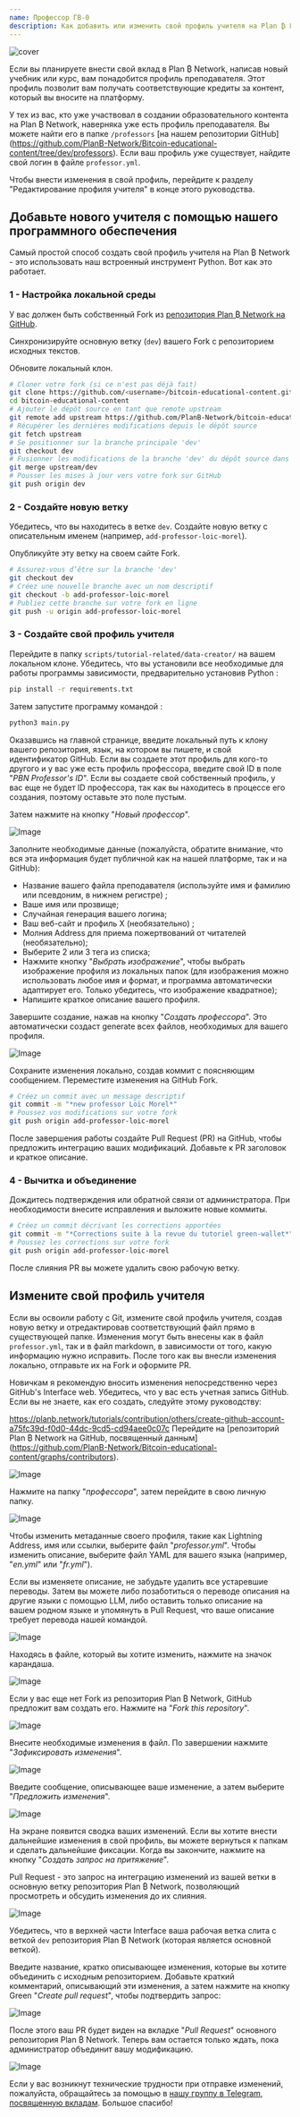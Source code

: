 ```yaml
---
name: Профессор ГВ-0
description: Как добавить или изменить свой профиль учителя на Plan ₿ Network?
---
```

![cover](assets/cover.webp)

Если вы планируете внести свой вклад в Plan ₿ Network, написав новый учебник или курс, вам понадобится профиль преподавателя. Этот профиль позволит вам получать соответствующие кредиты за контент, который вы вносите на платформу.

У тех из вас, кто уже участвовал в создании образовательного контента на Plan ₿ Network, наверняка уже есть профиль преподавателя. Вы можете найти его в папке `/professors` [на нашем репозитории GitHub] (https://github.com/PlanB-Network/Bitcoin-educational-content/tree/dev/professors). Если ваш профиль уже существует, найдите свой логин в файле `professor.yml`.

Чтобы внести изменения в свой профиль, перейдите к разделу "Редактирование профиля учителя" в конце этого руководства.

## Добавьте нового учителя с помощью нашего программного обеспечения

Самый простой способ создать свой профиль учителя на Plan ₿ Network - это использовать наш встроенный инструмент Python. Вот как это работает.

### 1 - Настройка локальной среды

У вас должен быть собственный Fork из [репозитория Plan ₿ Network на GitHub](https://github.com/PlanB-Network/Bitcoin-educational-content).

Синхронизируйте основную ветку (`dev`) вашего Fork с репозиторием исходных текстов.

Обновите локальный клон.

```bash
# Cloner votre fork (si ce n'est pas déjà fait)
git clone https://github.com/<username>/bitcoin-educational-content.git
cd bitcoin-educational-content
# Ajouter le dépôt source en tant que remote upstream
git remote add upstream https://github.com/PlanB-Network/bitcoin-educational-content.git
# Récupérer les dernières modifications depuis le dépôt source
git fetch upstream
# Se positionner sur la branche principale 'dev'
git checkout dev
# Fusionner les modifications de la branche 'dev' du dépôt source dans votre fork
git merge upstream/dev
# Pousser les mises à jour vers votre fork sur GitHub
git push origin dev
```

### 2 - Создайте новую ветку

Убедитесь, что вы находитесь в ветке `dev`. Создайте новую ветку с описательным именем (например, `add-professor-loic-morel`).

Опубликуйте эту ветку на своем сайте Fork.

```bash
# Assurez-vous d’être sur la branche 'dev'
git checkout dev
# Créez une nouvelle branche avec un nom descriptif
git checkout -b add-professor-loic-morel
# Publiez cette branche sur votre fork en ligne
git push -u origin add-professor-loic-morel
```

### 3 - Создайте свой профиль учителя

Перейдите в папку `scripts/tutorial-related/data-creator/` на вашем локальном клоне. Убедитесь, что вы установили все необходимые для работы программы зависимости, предварительно установив Python :

```bash
pip install -r requirements.txt
```

Затем запустите программу командой :

```bash
python3 main.py
```

Оказавшись на главной странице, введите локальный путь к клону вашего репозитория, язык, на котором вы пишете, и свой идентификатор GitHub. Если вы создаете этот профиль для кого-то другого и у вас уже есть профиль профессора, введите свой ID в поле "*PBN Professor's ID*". Если вы создаете свой собственный профиль, у вас еще не будет ID профессора, так как вы находитесь в процессе его создания, поэтому оставьте это поле пустым.

Затем нажмите на кнопку "*Новый профессор*".

![Image](assets/fr/01.webp)

Заполните необходимые данные (пожалуйста, обратите внимание, что вся эта информация будет публичной как на нашей платформе, так и на GitHub):


- Название вашего файла преподавателя (используйте имя и фамилию или псевдоним, в нижнем регистре) ;
- Ваше имя или прозвище;
- Случайная генерация вашего логина;
- Ваш веб-сайт и профиль X (необязательно) ;
- Молния Address для приема пожертвований от читателей (необязательно);
- Выберите 2 или 3 тега из списка;
- Нажмите кнопку "*Выбрать изображение*", чтобы выбрать изображение профиля из локальных папок (для изображения можно использовать любое имя и формат, и программа автоматически адаптирует его. Только убедитесь, что изображение квадратное);
- Напишите краткое описание вашего профиля.

Завершите создание, нажав на кнопку "*Создать профессора*". Это автоматически создаст generate всех файлов, необходимых для вашего профиля.

![Image](assets/fr/02.webp)

Сохраните изменения локально, создав коммит с поясняющим сообщением. Переместите изменения на GitHub Fork.

```bash
# Créez un commit avec un message descriptif
git commit -m "*new professor Loïc Morel*"
# Poussez vos modifications sur votre fork
git push origin add-professor-loic-morel
```

После завершения работы создайте Pull Request (PR) на GitHub, чтобы предложить интеграцию ваших модификаций. Добавьте к PR заголовок и краткое описание.

### 4 - Вычитка и объединение

Дождитесь подтверждения или обратной связи от администратора. При необходимости внесите исправления и выложите новые коммиты.

```bash
# Créez un commit décrivant les corrections apportées
git commit -m "*Corrections suite à la revue du tutoriel green-wallet*"
# Poussez les corrections sur votre fork
git push origin add-professor-loic-morel
```

После слияния PR вы можете удалить свою рабочую ветку.

## Измените свой профиль учителя

Если вы освоили работу с Git, измените свой профиль учителя, создав новую ветку и отредактировав соответствующий файл прямо в существующей папке. Изменения могут быть внесены как в файл `professor.yml`, так и в файл markdown, в зависимости от того, какую информацию нужно исправить. После того как вы внесли изменения локально, отправьте их на Fork и оформите PR.

Новичкам я рекомендую вносить изменения непосредственно через GitHub's Interface web. Убедитесь, что у вас есть учетная запись GitHub. Если вы не знаете, как его создать, следуйте этому руководству:

https://planb.network/tutorials/contribution/others/create-github-account-a75fc39d-f0d0-44dc-9cd5-cd94aee0c07c
Перейдите на [репозиторий Plan ₿ Network на GitHub, посвященный данным] (https://github.com/PlanB-Network/Bitcoin-educational-content/graphs/contributors).

![Image](assets/fr/03.webp)

Нажмите на папку "*профессора*", затем перейдите в свою личную папку.

![Image](assets/fr/04.webp)

Чтобы изменить метаданные своего профиля, такие как Lightning Address, имя или ссылки, выберите файл "*professor.yml*". Чтобы изменить описание, выберите файл YAML для вашего языка (например, "*en.yml*" или "*fr.yml*").

Если вы изменяете описание, не забудьте удалить все устаревшие переводы. Затем вы можете либо позаботиться о переводе описания на другие языки с помощью LLM, либо оставить только описание на вашем родном языке и упомянуть в Pull Request, что ваше описание требует перевода нашей командой.

![Image](assets/fr/05.webp)

Находясь в файле, который вы хотите изменить, нажмите на значок карандаша.

![Image](assets/fr/06.webp)

Если у вас еще нет Fork из репозитория Plan ₿ Network, GitHub предложит вам создать его. Нажмите на "*Fork this repository*".

![Image](assets/fr/07.webp)

Внесите необходимые изменения в файл. По завершении нажмите "*Зафиксировать изменения*".

![Image](assets/fr/08.webp)

Введите сообщение, описывающее ваше изменение, а затем выберите "*Предложить изменения*".

![Image](assets/fr/09.webp)

На экране появится сводка ваших изменений. Если вы хотите внести дальнейшие изменения в свой профиль, вы можете вернуться к папкам и сделать дальнейшие фиксации. Когда вы закончите, нажмите на кнопку "*Создать запрос на притяжение*".

Pull Request - это запрос на интеграцию изменений из вашей ветки в основную ветку репозитория Plan ₿ Network, позволяющий просмотреть и обсудить изменения до их слияния.

![Image](assets/fr/10.webp)

Убедитесь, что в верхней части Interface ваша рабочая ветка слита с веткой `dev` репозитория Plan ₿ Network (которая является основной веткой).

Введите название, кратко описывающее изменения, которые вы хотите объединить с исходным репозиторием. Добавьте краткий комментарий, описывающий эти изменения, а затем нажмите на кнопку Green "*Create pull request*", чтобы подтвердить запрос:

![Image](assets/fr/11.webp)

После этого ваш PR будет виден на вкладке "*Pull Request*" основного репозитория Plan ₿ Network. Теперь вам остается только ждать, пока администратор объединит вашу модификацию.

![Image](assets/fr/12.webp)

Если у вас возникнут технические трудности при отправке изменений, пожалуйста, обращайтесь за помощью в [нашу группу в Telegram, посвященную вкладам](https://t.me/PlanBNetwork_ContentBuilder). Большое спасибо!